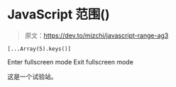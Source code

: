 # JavaScript 范围()

> 原文：<https://dev.to/mizchi/javascript-range-ag3>

```
[...Array(5).keys()] 
```

Enter fullscreen mode Exit fullscreen mode

这是一个试验站。